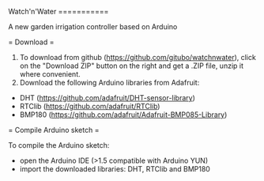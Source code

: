 Watch'n'Water ===========

A new garden irrigation controller based on Arduino

= Download = 

1) To download from github (https://github.com/gitubo/watchnwater), click on the
"Download ZIP" button on the right and get a .ZIP file, unzip it where convenient.
2) Download the following Arduino libraries from Adafruit:
  - DHT (https://github.com/adafruit/DHT-sensor-library)
  - RTClib (https://github.com/adafruit/RTClib)
  - BMP180 (https://github.com/adafruit/Adafruit-BMP085-Library)
  
= Compile Arduino sketch = 

To compile the Arduino sketch: 
- open the Arduino IDE (>1.5 compatible with Arduino YUN) 
- import the downloaded libraries: DHT, RTClib and BMP180



